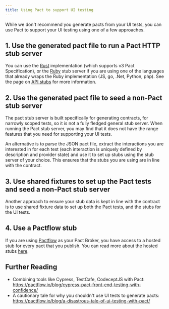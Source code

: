 ```yaml
---
title: Using Pact to support UI testing
---
```


While we don't recommend you generate pacts from your UI tests, you can use Pact to support your UI testing using one of a few approaches.

## 1. Use the generated pact file to run a Pact HTTP stub server

You can use the [Rust](https://github.com/pact-foundation/pact-stub-server) implementation (which supports v3 Pact Specification), or the [Ruby](https://github.com/pact-foundation/pact-mock_service#stub-service-usage) stub server if you are using one of the languages that already wraps the Ruby implementation (JS, go, .Net, Python, php). See the page on [API stubs](/getting_started/stubs) for more information.

## 2. Use the generated pact file to seed a non-Pact stub server

The pact stub server is built specifically for generating contracts, for narrowly scoped tests, so it is not a fully fledged general stub server. When running the Pact stub server, you may find that it does not have the range features that you need for supporting your UI tests.

An alternative is to parse the JSON pact file, extract the interactions you are interested in for each test (each interaction is uniquely defined by description and provider state) and use it to set up stubs using the stub server of your choice. This ensures that the stubs you are using are in line with the contract.

## 3. Use shared fixtures to set up the Pact tests and seed a non-Pact stub server

Another approach to ensure your stub data is kept in line with the contract is to use shared fixture data to set up both the Pact tests, and the stubs for the UI tests.

## 4. Use a Pactflow stub

If you are using [Pactflow](https://pactflow.io?utm_source=ossdocs&utm_campaign=using_pact_to_support_ui_testing) as your Pact Broker, you have access to a hosted stub for every pact that you publish. You can read more about the hosted stubs [here](https://pactflow.io/blog/hosted-stubs/?utm_source=ossdocs&utm_campaign=using_pact_to_support_ui_testing).

## Further Reading

* Combining tools like Cypress, TestCafe, CodeceptJS with Pact: https://pactflow.io/blog/cypress-pact-front-end-testing-with-confidence/
* A cautionary tale for why you shouldn't use UI tests to generate pacts: https://pactflow.io/blog/a-disastrous-tale-of-ui-testing-with-pact/